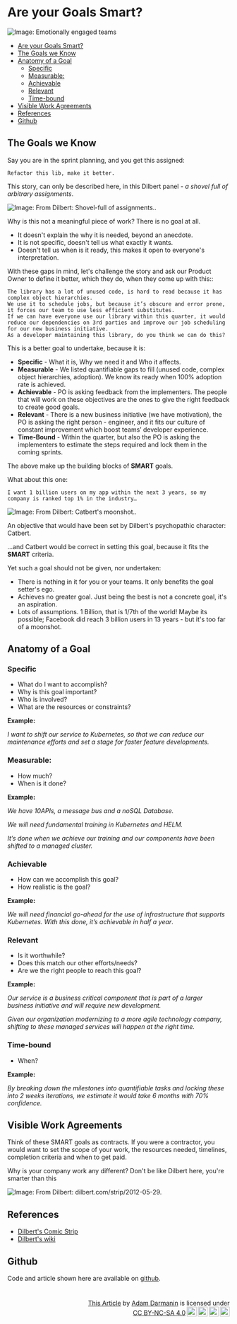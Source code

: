 # Are your Goals Smart?

 <!-- title: Are your Goals Smart? -->
 
 ![Image: Emotionally engaged teams](banner.jpg "Image: Shutter Stock")

 - [Are your Goals Smart?](#are-your-goals-smart)
  - [The Goals we Know](#the-goals-we-know)
  - [Anatomy of a Goal](#anatomy-of-a-goal)
    - [Specific](#specific)
    - [Measurable:](#measurable)
    - [Achievable](#achievable)
    - [Relevant](#relevant)
    - [Time-bound](#time-bound)
  - [Visible Work Agreements](#visible-work-agreements)
  - [References](#references)
  - [Github](#github)
 
## The Goals we Know

Say you are in the sprint planning, and you get this assigned:

`Refactor this lib, make it better.`


This story, can only be described here, in this Dilbert panel - _a shovel full of arbitrary assignments_.

 ![Image: From Dilbert: Shovel-full of assignments..](Dilbert_PHB.jpg "From Dilbert: Shovel-full of assignments..")

Why is this not a meaningful piece of work? There is no goal at all. 

- It doesn't explain the why it is needed, beyond an anecdote. 
- It is not specific, doesn't tell us what exactly it wants. 
- Doesn't tell us when is it ready, this makes it open to everyone's interpretation.
  
With these gaps in mind, let's challenge the story and ask our Product Owner to define it better, which they do, when they come up with this::

```text
The library has a lot of unused code, is hard to read because it has complex object hierarchies. 
We use it to schedule jobs, but because it’s obscure and error prone, it forces our team to use less efficient substitutes. 
If we can have everyone use our library within this quarter, it would reduce our dependencies on 3rd parties and improve our job scheduling for our new business initiative. 
As a developer maintaining this library, do you think we can do this?
```

This is a better goal to undertake, because it is:

- **Specific** - What it is, Why we need it and Who it affects.
- **Measurable** - We listed quantifiable gaps to fill (unused code, complex object hierarchies, adoption). We know its ready when 100% adoption rate is achieved.
- **Achievable** - PO is asking feedback from the implementers. The people that will work on these objectives are the ones to give the right feedback to create good goals.
- **Relevant** - There is a new business initiative (we have motivation), the PO is asking the  right person - engineer, and it fits our culture of constant improvement which boost teams’ developer experience.
- **Time-Bound** - Within the quarter, but also the PO is asking the implementers to estimate the steps required and lock them in the coming sprints.


The above make up the building blocks of **SMART** goals. 

What about this one:

`I want 1 billion users on my app within the next 3 years, so my company is ranked top 1% in the industry…`

 ![Image: From Dilbert: Catbert's moonshot..](Catbert.png "From Dilbert: Catbert's moonshot.")

An objective that would have been set by Dilbert's psychopathic character: Catbert.

...and Catbert would be correct in setting this goal, because it fits the **SMART** criteria.

Yet such a goal should not be given, nor undertaken:

- There is nothing in it for you or your teams. It only benefits the goal setter's ego.
- Achieves no greater goal. Just being the best is not a concrete goal, it's an aspiration.
- Lots of assumptions. 1 Billion, that is 1/7th of the world! Maybe its possible; Facebook did reach 3 billion users in 13 years - but it's too far of a moonshot.

## Anatomy of a Goal

### Specific

- What do I want to accomplish?
- Why is this goal important?
- Who is involved?
- What are the resources or constraints?


**Example:**

*I want to shift our service to Kubernetes, so that we can reduce our maintenance efforts and set a stage for faster feature developments.*

### Measurable:

- How much?
- When is it done?


**Example:**

*We have 10APIs, a message bus and a noSQL Database.*

*We will need fundamental training in Kubernetes and HELM.*

*It’s done when we achieve our training and our components have been shifted to a managed cluster.*

### Achievable

- How can we accomplish this goal?
- How realistic is the goal?
  
**Example:**

*We will need financial go-ahead for the use of infrastructure that supports Kubernetes. With this done, it’s achievable in half a year*.

### Relevant

- Is it worthwhile? 
- Does this match our other efforts/needs?
- Are we the right people to reach this goal?


**Example:**

*Our service is a business critical component that is part of a larger business initiative and will require new development.* 

*Given our organization modernizing to a more agile technology company, shifting to these managed services will happen at the right time.*

### Time-bound

- When?


**Example:**

*By breaking down the milestones into quantifiable tasks and locking these into 2 weeks iterations, we estimate it would take 6 months with 70% confidence.*

## Visible Work Agreements

Think of these SMART goals as contracts. If you were a contractor, you would want to set the scope of your work, the resources needed, timelines, completion criteria and when to get paid.

Why is your company work any different? Don't be like Dilbert here, you're smarter than this

 ![Image: From Dilbert: dilbert.com/strip/2012-05-29.](dilbert-strip.gif "From Dilbert: dilbert.com/strip/2012-05-29.")

## References

- [Dilbert's Comic Strip](https://dilbert.com)
- [Dilbert's wiki](https://dilbert.fandom.com/wiki)

## Github

Code and article shown here are available on [github](https://github.com/adamd1985/articles/tree/main/smart_goals).

#
<div align="right">
<p xmlns:cc="http://creativecommons.org/ns#" xmlns:dct="http://purl.org/dc/terms/"><a property="dct:title" rel="cc:attributionURL" href="#">This Article</a> by <a rel="cc:attributionURL dct:creator" property="cc:attributionName" href="https://www.linkedin.com/in/adam-darmanin/">Adam Darmanin</a> is licensed under <a href="http://creativecommons.org/licenses/by-nc-sa/4.0/?ref=chooser-v1" target="_blank" rel="license noopener noreferrer" style="display:inline-block;">CC BY-NC-SA 4.0<img style="height:22px!important;margin-left:3px;vertical-align:text-bottom;" src="https://mirrors.creativecommons.org/presskit/icons/cc.svg?ref=chooser-v1"><img style="height:22px!important;margin-left:3px;vertical-align:text-bottom;" src="https://mirrors.creativecommons.org/presskit/icons/by.svg?ref=chooser-v1"><img style="height:22px!important;margin-left:3px;vertical-align:text-bottom;" src="https://mirrors.creativecommons.org/presskit/icons/nc.svg?ref=chooser-v1"><img style="height:22px!important;margin-left:3px;vertical-align:text-bottom;" src="https://mirrors.creativecommons.org/presskit/icons/sa.svg?ref=chooser-v1"></a></p>
</div>

